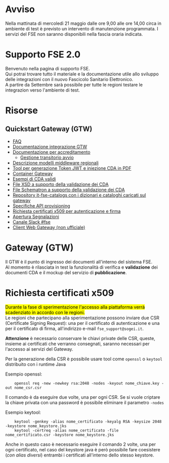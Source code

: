 # Avviso
Nella mattinata di mercoledì 21 maggio dalle ore 9,00 alle ore 14,00 circa in ambiente di test è previsto un intervento di manutenzione programmata. I servizi del FSE non saranno disponibili nella fascia oraria indicata.

# Supporto FSE 2.0

Benvenuto nella pagina di supporto FSE.  
Qui potrai trovare tutto il materiale e la documentazione utile allo sviluppo delle integrazioni con il nuovo Fascicolo Sanitario Elettronico.  
A partire da Settembre sarà possibile per tutte le regioni testare le integrazion verso l'ambiente di test.

# Risorse

## Quickstart Gateway (GTW)

* [FAQ](https://github.com/ministero-salute/it-fse-support/tree/main/doc/faq)
* [Documentazione integrazione GTW](https://github.com/ministero-salute/it-fse-support/tree/main/doc/integrazione-gateway)
* [Documentazione per accreditamento](doc/accreditamento)
  * [Gestione transitorio avvio](doc/transitorio)
* [Descrizione modelli middleware regionali](doc/middleware-regionale)
* [Tool per generazione Token JWT e iniezione CDA in PDF](https://github.com/ministero-salute/it-fse-gtw-tools)
* [Container Gateway](https://github.com/ministero-salute/it-fse-gtw-test-container)
* [Esempi di CDA validi](https://github.com/ministero-salute/it-fse-support/tree/main/doc/esempi/CDA)
* [File XSD a supporto della validazione dei CDA](https://github.com/ministero-salute/it-fse-catalogs/tree/main/schema)
* [File Schematron a supporto della validazione dei CDA](https://github.com/ministero-salute/it-fse-catalogs/tree/main/schematron)
* [Repository it-fse-catalogs con i dizionari e cataloghi caricati sul gateway](https://github.com/ministero-salute/it-fse-catalogs/)
* [Specifiche API provisioning](doc/provisioning/)
* [Richiesta certificati x509 per autenticazione e firma](#richiesta-certificati-x509)
* [Apertura Segnalazioni](https://github.com/ministero-salute/it-fse-support/issues)
* [Canale Slack #fse](https://developersitalia.slack.com/archives/C03RDT88FSM)
* [Client Web Gateway (non ufficiale)](https://github.com/zukka77/gtwclient)

# Gateway (GTW)

Il GTW è il punto di ingresso dei documenti all'interno del sistema FSE.  
Al momento è rilasciata in test la funzionalità di verifica e **validazione** dei documenti CDA e il mockup del servizio di **pubblicazione**.

# Richiesta certificati x509

<mark>Durante la fase di sperimentazione l'accesso alla piattaforma verrà scadenziato in accordo con le regioni.</mark>  
Le regioni che partecipano alla sperimentazione possono inviare due CSR (Certificate Signing Request): una per il certificato di autenticazione e una per il certificato di firma, all'indirizzo e-mail `fse_support@sogei.it`.

**Attenzione** è necessario conservare le chiavi private delle CSR, queste, insieme ai certificati che verranno consegnati, saranno necessari per l'accesso ai servizi del Gateway. 

Per la generazione della CSR è possibile usare tool come `openssl` o `keytool` distribuito con i runtime Java

Esempio openssl:

        openssl req -new -newkey rsa:2048 -nodes -keyout nome_chiave.key -out nome_csr.csr

Il comando è da eseguire due volte, una per ogni CSR. Se si vuole criptare la chiave privata con una password è possibile eliminare il parametro `-nodes`

Esempio keytool:

        keytool -genkey -alias nome_certificato -keyalg RSA -keysize 2048 -keystore nome_keystore.jks
        keytool -certreq -alias nome_certificato -file nome_certificato.csr -keystore nome_keystore.jks

Anche in questo caso è necessario eseguire il comando 2 volte, una per ogni certificato, nel caso del keystore java è però possibile fare coesistere (*con alias diversi*) entrambi i certificati all'interno dello stesso keystore.

